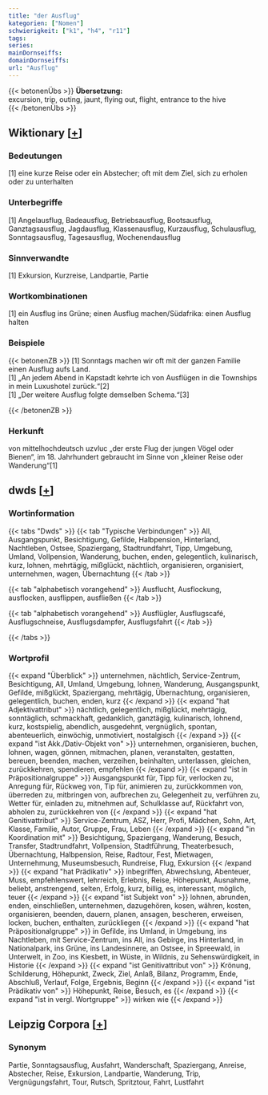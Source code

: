 ```yaml
---
title: "der Ausflug"
kategorien: ["Nomen"]
schwierigkeit: ["k1", "h4", "r11"]
tags:
series:
mainDornseiffs:
domainDornseiffs:
url: "Ausflug"
---
```


{{< betonenÜbs >}}
**Übersetzung:**  
excursion, trip, outing, jaunt, flying out, flight, entrance to the hive  
{{< /betonenÜbs >}}

## Wiktionary [[+](https://de.wiktionary.org/wiki/Ausflug)]

### Bedeutungen
[1] eine kurze Reise oder ein Abstecher; oft mit dem Ziel, sich zu erholen oder zu unterhalten  

### Unterbegriffe
[1] Angelausflug, Badeausflug, Betriebsausflug, Bootsausflug, Ganztagsausflug, Jagdausflug, Klassenausflug, Kurzausflug, Schulausflug, Sonntagsausflug, Tagesausflug, Wochenendausflug  

### Sinnverwandte
[1] Exkursion, Kurzreise, Landpartie, Partie  

### Wortkombinationen
[1] ein Ausflug ins Grüne; einen Ausflug machen/Südafrika: einen Ausflug halten  

### Beispiele
{{< betonenZB >}}
[1] Sonntags machen wir oft mit der ganzen Familie einen Ausflug aufs Land.  
[1] „An jedem Abend in Kapstadt kehrte ich von Ausflügen in die Townships in mein Luxushotel zurück.“[2]  
[1] „Der weitere Ausflug folgte demselben Schema.“[3]  

{{< /betonenZB >}}
### Herkunft
von mittelhochdeutsch uzvluc „der erste Flug der jungen Vögel oder Bienen“, im 18. Jahrhundert gebraucht im Sinne von „kleiner Reise oder Wanderung“[1]  



## dwds [[+](https://www.dwds.de/wb/Ausflug)]

### Wortinformation
{{< tabs "Dwds" >}}
{{< tab "Typische Verbindungen" >}}
All, Ausgangspunkt, Besichtigung, Gefilde, Halbpension, Hinterland, Nachtleben, Ostsee, Spaziergang, Stadtrundfahrt, Tipp, Umgebung, Umland, Vollpension, Wanderung, buchen, enden, gelegentlich, kulinarisch, kurz, lohnen, mehrtägig, mißglückt, nächtlich, organisieren, organisiert, unternehmen, wagen, Übernachtung
{{< /tab >}}

{{< tab "alphabetisch vorangehend" >}}
Ausflucht, Ausflockung, ausflocken, ausflippen, ausfließen
{{< /tab >}}

{{< tab "alphabetisch vorangehend" >}}
Ausflügler, Ausflugscafé, Ausflugschneise, Ausflugsdampfer, Ausflugsfahrt
{{< /tab >}}

{{< /tabs >}}

### Wortprofil
{{< expand "Überblick" >}} unternehmen, nächtlich, Service-Zentrum, Besichtigung, All, Umland, Umgebung, lohnen, Wanderung, Ausgangspunkt, Gefilde, mißglückt, Spaziergang, mehrtägig, Übernachtung, organisieren, gelegentlich, buchen, enden, kurz {{< /expand >}}
{{< expand "hat Adjektivattribut" >}} nächtlich, gelegentlich, mißglückt, mehrtägig, sonntäglich, schmackhaft, gedanklich, ganztägig, kulinarisch, lohnend, kurz, kostspielig, abendlich, ausgedehnt, vergnüglich, spontan, abenteuerlich, einwöchig, unmotiviert, nostalgisch {{< /expand >}}
{{< expand "ist Akk./Dativ-Objekt von" >}} unternehmen, organisieren, buchen, lohnen, wagen, gönnen, mitmachen, planen, veranstalten, gestatten, bereuen, beenden, machen, verzeihen, beinhalten, unterlassen, gleichen, zurückkehren, spendieren, empfehlen {{< /expand >}}
{{< expand "ist in Präpositionalgruppe" >}} Ausgangspunkt für, Tipp für, verlocken zu, Anregung für, Rückweg von, Tip für, animieren zu, zurückkommen von, überreden zu, mitbringen von, aufbrechen zu, Gelegenheit zu, verführen zu, Wetter für, einladen zu, mitnehmen auf, Schulklasse auf, Rückfahrt von, abholen zu, zurückkehren von {{< /expand >}}
{{< expand "hat Genitivattribut" >}} Service-Zentrum, ASZ, Herr, Profi, Mädchen, Sohn, Art, Klasse, Familie, Autor, Gruppe, Frau, Leben {{< /expand >}}
{{< expand "in Koordination mit" >}} Besichtigung, Spaziergang, Wanderung, Besuch, Transfer, Stadtrundfahrt, Vollpension, Stadtführung, Theaterbesuch, Übernachtung, Halbpension, Reise, Radtour, Fest, Mietwagen, Unternehmung, Museumsbesuch, Rundreise, Flug, Exkursion {{< /expand >}}
{{< expand "hat Prädikativ" >}} inbegriffen, Abwechslung, Abenteuer, Muss, empfehlenswert, lehrreich, Erlebnis, Reise, Höhepunkt, Ausnahme, beliebt, anstrengend, selten, Erfolg, kurz, billig, es, interessant, möglich, teuer {{< /expand >}}
{{< expand "ist Subjekt von" >}} lohnen, abrunden, enden, einschließen, unternehmen, dazugehören, kosen, währen, kosten, organisieren, beenden, dauern, planen, ansagen, bescheren, erweisen, locken, buchen, enthalten, zurückliegen {{< /expand >}}
{{< expand "hat Präpositionalgruppe" >}} in Gefilde, ins Umland, in Umgebung, ins Nachtleben, mit Service-Zentrum, ins All, ins Gebirge, ins Hinterland, in Nationalpark, ins Grüne, ins Landesinnere, an Ostsee, in Spreewald, in Unterwelt, in Zoo, ins Kiesbett, in Wüste, in Wildnis, zu Sehenswürdigkeit, in Historie {{< /expand >}}
{{< expand "ist Genitivattribut von" >}} Krönung, Schilderung, Höhepunkt, Zweck, Ziel, Anlaß, Bilanz, Programm, Ende, Abschluß, Verlauf, Folge, Ergebnis, Beginn {{< /expand >}}
{{< expand "ist Prädikativ von" >}} Höhepunkt, Reise, Besuch, es {{< /expand >}}
{{< expand "ist in vergl. Wortgruppe" >}} wirken wie {{< /expand >}}

## Leipzig Corpora [[+](https://corpora.uni-leipzig.de/en/res?word=Ausflug&corpusId=deu_newscrawl-public_2018)]


### Synonym
Partie, Sonntagsausflug, Ausfahrt, Wanderschaft, Spaziergang, Anreise, Abstecher, Reise, Exkursion, Landpartie, Wanderung, Trip, Vergnügungsfahrt, Tour, Rutsch, Spritztour, Fahrt, Lustfahrt

